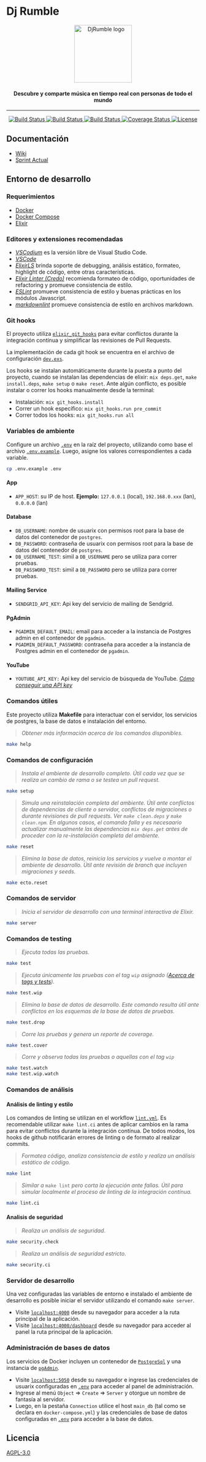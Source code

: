 # Dj Rumble

<p align="center">
  <a
    href="https://dj-rumble.herokuapp.com/"
    target="_blank" rel="noopener noreferrer"
  >
    <img
      width="150px" src="assets/static/svg/generic/logo/dj-rumble.svg"
      alt="DjRumble logo"
    />
  </a>
</p>

<h4 align="center">
  Descubre y comparte música en tiempo real con personas de todo el mundo
</h4>

---

<p align="center" style="margin-top: 14px;">
  <a href="https://github.com/dj-rumble/dj-rumble/actions/workflows/dialyzer.yml">
    <img
      src="https://github.com/dj-rumble/dj-rumble/actions/workflows/dialyzer.yml/badge.svg"
      alt="Build Status"
    >
  </a>
  <a href="https://github.com/dj-rumble/dj-rumble/actions/workflows/test.yml">
    <img
      src="https://github.com/dj-rumble/dj-rumble/actions/workflows/test.yml/badge.svg"
      alt="Build Status"
    >
  </a>
  <a href="https://github.com/dj-rumble/dj-rumble/actions/workflows/lint.yml">
    <img
      src="https://github.com/dj-rumble/dj-rumble/actions/workflows/lint.yml/badge.svg"
      alt="Build Status"
    >
  </a>
  <a href='https://coveralls.io/github/dj-rumble/dj-rumble'>
    <img
      src='https://coveralls.io/repos/github/dj-rumble/dj-rumble/badge.svg'
      alt='Coverage Status'
    />
  </a>
  <a
    href="https://github.com/dj-rumble/dj-rumble/blob/main/LICENSE"
  >
    <img
      src="https://img.shields.io/badge/License-GPL%20v3-blue.svg"
      alt="License"
    >
  </a>
</p>

## Documentación

+ [Wiki](https://github.com/dj-rumble/dj-rumble-app/wiki)
+ [Sprint Actual](https://github.com/dj-rumble/dj-rumble/wiki/POC)

## Entorno de desarrollo

### Requerimientos

+ [Docker](https://docs.docker.com/engine/install/ubuntu/)
+ [Docker Compose](https://docs.docker.com/compose/install/)
+ [Elixir](https://elixir-lang.org/install.html)

### Editores y extensiones recomendadas

+ [*VSCodium*](https://vscodium.com/#install) es la versión libre de Visual Studio Code.
+ [*VSCode*](https://code.visualstudio.com/Download)
+ [*ElixirLS*](https://marketplace.visualstudio.com/items?itemName=JakeBecker.elixir-ls) brinda soporte de debugging, análisis estático, formateo, highlight de código, entre otras características.
+ [*Elixir Linter (Credo)*](https://marketplace.visualstudio.com/items?itemName=pantajoe.vscode-elixir-credo) recomienda formateo de código, oportunidades de refactoring y promueve consistencia de estilo.
+ [*ESLint*](https://marketplace.visualstudio.com/items?itemName=dbaeumer.vscode-eslint) promueve consistencia de estilo y buenas prácticas en los módulos Javascript.
+ [*markdownlint*](https://marketplace.visualstudio.com/items?itemName=DavidAnson.vscode-markdownlint) promueve consistencia de estilo en archivos markdown.

### Git hooks

El proyecto utiliza [`elixir_git_hooks`](https://github.com/qgadrian/elixir_git_hooks) para evitar conflictos durante la integración contínua y simplificar las revisiones de Pull Requests.

La implementación de cada git hook se encuentra en el archivo de configuración [`dev.exs`](config/dev.exs).

Los hooks se instalan automáticamente durante la puesta a punto del proyecto, cuando se instalan las dependencias de elixir: `mix deps.get`, `make install.deps`, `make setup` o `make reset`. Ante algún conflicto, es posible instalar o correr los hooks manualmente desde la terminal:

+ Instalación: `mix git_hooks.install`
+ Correr un hook específico: `mix git_hooks.run pre_commit`
+ Correr todos los hooks: `mix git_hooks.run all`

### Variables de ambiente

Configure un archivo [`.env`](.env) en la raíz del proyecto, utilizando como base el archivo [`.env.example`](.env.example). Luego, asigne los valores correspondientes a cada variable.

```bash
cp .env.example .env
```

#### App

+ `APP_HOST`: su IP de host. **Ejemplo:** `127.0.0.1` (local), `192.168.0.xxx` (lan), `0.0.0.0` (lan)

#### Database

+ `DB_USERNAME`: nombre de usuarix con permisos root para la base de datos del contenedor de `postgres`.
+ `DB_PASSWORD`: contraseña de usuarix con permisos root para la base de datos del contenedor de `postgres`.
+ `DB_USERNAME_TEST`: simil a `DB_USERNAME` pero se utiliza para correr pruebas.
+ `DB_PASSWORD_TEST`: simil a `DB_PASSWORD` pero se utiliza para correr pruebas.

#### Mailing Service

+ `SENDGRID_API_KEY`: Api key del servicio de mailing de Sendgrid.

#### PgAdmin

+ `PGADMIN_DEFAULT_EMAIL`: email para acceder a la instancia de Postgres admin en el contenedor de `pgadmin`.
+ `PGADMIN_DEFAULT_PASSWORD`: contraseña para acceder a la instancia de Postgres admin en el contenedor de `pgadmin`.

#### YouTube

+ `YOUTUBE_API_KEY:` Api key del servicio de búsqueda de YouTube. [*Cómo conseguir una API key*](https://console.developers.google.com/apis/api/youtube.googleapis.com/credentials)

### Comandos útiles

Este proyecto utiliza **Makefile** para interactuar con el servidor, los servicios de postgres, la base de datos e instalación del entorno.

> *Obtener más información acerca de los comandos disponibles.*

```bash
make help
```

### Comandos de configuración

> *Instala el ambiente de desarrollo completo. Útil cada vez que se realiza un cambio de rama o se testea un pull request.*

```bash
make setup
```

> *Simula una reinstalación completa del ambiente. Útil ante conflictos de dependencias de cliente o servidor, conflictos de migraciones o durante revisiones de pull requests. Ver `make clean.deps` y `make clean.npm`. En algunos casos, el comando falla y es necesaario actualizar manualmente las dependencias `mix deps.get` antes de proceder con la re-instalación completa del ambiente.*

```bash
make reset
```

> *Elimina la base de datos, reinicia los servicios y vuelve a montar el ambiente de desarrollo. Útil ante revisión de branch que incluyen migraciones y seeds.*

```bash
make ecto.reset
```

### Comandos de servidor

> *Inicia el servidor de desarrollo con una terminal interactiva de Elixir.*

```bash
make server
```

### Comandos de testing

> *Ejecuta todas las pruebas.*

```bash
make test
```

> *Ejecuta únicamente las pruebas con el tag `wip` asignado ([Acerca de tags y tests](https://hexdocs.pm/phoenix/testing.html#running-tests-using-tags)).*

```bash
make test.wip
```

> *Elimina la base de datos de desarrollo. Este comando resulta útil ante conflictos en los esquemas de la base de datos de pruebas.*

```bash
make test.drop
```

> *Corre las pruebas y genera un reporte de coverage.*

```bash
make test.cover
```

> *Corre y observa todas las pruebas o aquellas con el tag `wip`*

```bash
make test.watch
make test.wip.watch
```

### Comandos de análisis

#### Análisis de linting y estilo

Los comandos de linting se utilizan en el workflow [`lint.yml`](.github/workflows.lint.yml). Es recomendable utilizar `make lint.ci` antes de aplicar cambios en la rama para evitar conflictos durante la integración contínua. De todos modos, los hooks de github notificarán errores de linting o de formato al realizar commits.

> *Formatea código, analiza consistencia de estilo y realiza un análisis estático de código.*

```bash
make lint
```

> *Similar a* `make lint` *pero corta la ejecución ante fallas. Útil para simular localmente el proceso de linting de la integración contínua.*

```bash
make lint.ci
```

#### Analisis de seguridad

> *Realiza un análisis de seguridad*.

```bash
make security.check
```

> *Realiza un análisis de seguridad estricto*.

```bash
make security.ci
```

### Servidor de desarrollo

Una vez configuradas las variables de entorno e instalado el ambiente de desarrollo es posible iniciar el servidor utilizando el comando `make server`.

+ Visite [`localhost:4000`](http://localhost:4000) desde su navegador para acceder a la ruta principal de la aplicación.
+ Visite [`localhost:4000/dashboard`](http://localhost:4000/dashboard/home) desde su navegador para acceder al panel  la ruta principal de la aplicación.

### Administración de bases de datos

Los servicios de Docker incluyen un contenedor de [`PostgreSql`](https://www.postgresql.org/) y una instancia de [`pgAdmin`](https://www.pgadmin.org/).

+ Visite [`localhost:5050`](http://localhost:5050/) desde su navegador e ingrese las credenciales de usuarix configuradas en [`.env`](.env) para acceder al panel de administración.
+ Ingrese al menú `Object` => `Create` => `Server` y otorgue un nombre de fantasía al servidor.
+ Luego, en la pestaña `Connection` utilice el host `main_db` (tal como se declara en `docker-compose.yml`) y las credenciales de base de datos configuradas en [`.env`](.env) para acceder a la base de datos.

## Licencia

[AGPL-3.0](https://github.com/dj-rumble/dj-rumble-app/blob/main/LICENSE)
